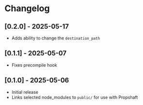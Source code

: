 # Changelog

## [0.2.0] - 2025-05-17

- Adds ability to change the `destination_path`

## [0.1.1] - 2025-05-07

- Fixes precompile hook

## [0.1.0] - 2025-05-06

- Initial release
- Links selected node_modules to `public/` for use with Propshaft

